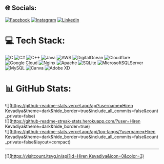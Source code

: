 
## 🌐 Socials:
[![Facebook](https://img.shields.io/badge/Facebook-%231877F2.svg?logo=Facebook&logoColor=white)](https://facebook.com/hirenkevadiya) [![Instagram](https://img.shields.io/badge/Instagram-%23E4405F.svg?logo=Instagram&logoColor=white)](https://instagram.com/HirenKevadiya) [![LinkedIn](https://img.shields.io/badge/LinkedIn-%230077B5.svg?logo=linkedin&logoColor=white)](https://linkedin.com/in/HirenKevadiya) 

# 💻 Tech Stack:
![C](https://img.shields.io/badge/c-%2300599C.svg?style=plastic&logo=c&logoColor=white) ![C#](https://img.shields.io/badge/c%23-%23239120.svg?style=plastic&logo=c-sharp&logoColor=white) ![C++](https://img.shields.io/badge/c++-%2300599C.svg?style=plastic&logo=c%2B%2B&logoColor=white) ![Java](https://img.shields.io/badge/java-%23ED8B00.svg?style=plastic&logo=java&logoColor=white) ![AWS](https://img.shields.io/badge/AWS-%23FF9900.svg?style=plastic&logo=amazon-aws&logoColor=white) ![DigitalOcean](https://img.shields.io/badge/DigitalOcean-%230167ff.svg?style=plastic&logo=digitalOcean&logoColor=white) ![Cloudflare](https://img.shields.io/badge/Cloudflare-F38020?style=plastic&logo=Cloudflare&logoColor=white) ![Google Cloud](https://img.shields.io/badge/Google%20Cloud-%234285F4.svg?style=plastic&logo=google-cloud&logoColor=white) ![Nginx](https://img.shields.io/badge/nginx-%23009639.svg?style=plastic&logo=nginx&logoColor=white) ![Apache](https://img.shields.io/badge/apache-%23D42029.svg?style=plastic&logo=apache&logoColor=white) ![SQLite](https://img.shields.io/badge/sqlite-%2307405e.svg?style=plastic&logo=sqlite&logoColor=white) ![MicrosoftSQLServer](https://img.shields.io/badge/Microsoft%20SQL%20Sever-CC2927?style=plastic&logo=microsoft%20sql%20server&logoColor=white) ![MySQL](https://img.shields.io/badge/mysql-%2300f.svg?style=plastic&logo=mysql&logoColor=white) ![Canva](https://img.shields.io/badge/Canva-%2300C4CC.svg?style=plastic&logo=Canva&logoColor=white) ![Adobe XD](https://img.shields.io/badge/Adobe%20XD-470137?style=plastic&logo=Adobe%20XD&logoColor=#FF61F6)
# 📊 GitHub Stats:
![](https://github-readme-stats.vercel.app/api?username=Hiren Kevadiya&theme=dark&hide_border=true&include_all_commits=false&count_private=false)<br/>
![](https://github-readme-streak-stats.herokuapp.com/?user=Hiren Kevadiya&theme=dark&hide_border=true)<br/>
![](https://github-readme-stats.vercel.app/api/top-langs/?username=Hiren Kevadiya&theme=dark&hide_border=true&include_all_commits=false&count_private=false&layout=compact)

---
[![](https://visitcount.itsvg.in/api?id=Hiren Kevadiya&icon=0&color=3)](https://visitcount.itsvg.in)
